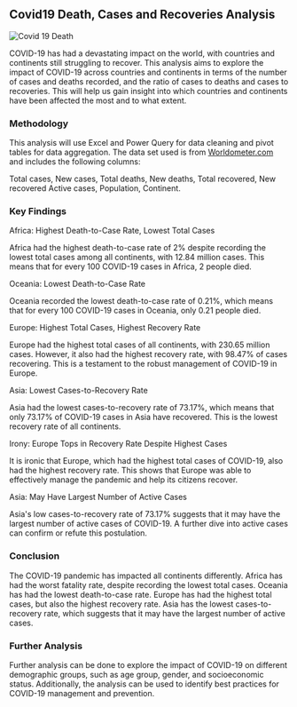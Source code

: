 ## Covid19 Death, Cases and Recoveries Analysis


![Covid 19 Death](https://github.com/Lordleomax/Excel/assets/131598329/a911a8aa-5a73-42f1-ba82-b7518b3dfc25)

COVID-19 has had a devastating impact on the world, with countries and continents still struggling to recover. This analysis aims to explore the impact of COVID-19 across countries and continents in terms of the number of cases and deaths recorded, and the ratio of cases to deaths and cases to recoveries. This will help us gain insight into which countries and continents have been affected the most and to what extent.

### Methodology

This analysis will use Excel and Power Query for data cleaning and pivot tables for data aggregation. The data set used is from [Worldometer.com](https://www.worldometers.info/coronavirus/) and includes the following columns:

Total cases,
New cases,
Total deaths,
New deaths,
Total recovered,
New recovered
Active cases,
Population,
Continent.

### Key Findings

Africa: Highest Death-to-Case Rate, Lowest Total Cases

Africa had the highest death-to-case rate of 2% despite recording the lowest total cases among all continents, with 12.84 million cases. This means that for every 100 COVID-19 cases in Africa, 2 people died.

Oceania: Lowest Death-to-Case Rate

Oceania recorded the lowest death-to-case rate of 0.21%, which means that for every 100 COVID-19 cases in Oceania, only 0.21 people died.

Europe: Highest Total Cases, Highest Recovery Rate

Europe had the highest total cases of all continents, with 230.65 million cases. However, it also had the highest recovery rate, with 98.47% of cases recovering. This is a testament to the robust management of COVID-19 in Europe.

Asia: Lowest Cases-to-Recovery Rate

Asia had the lowest cases-to-recovery rate of 73.17%, which means that only 73.17% of COVID-19 cases in Asia have recovered. This is the lowest recovery rate of all continents.

Irony: Europe Tops in Recovery Rate Despite Highest Cases

It is ironic that Europe, which had the highest total cases of COVID-19, also had the highest recovery rate. This shows that Europe was able to effectively manage the pandemic and help its citizens recover.

Asia: May Have Largest Number of Active Cases

Asia's low cases-to-recovery rate of 73.17% suggests that it may have the largest number of active cases of COVID-19. A further dive into active cases can confirm or refute this postulation.

### Conclusion

The COVID-19 pandemic has impacted all continents differently. Africa has had the worst fatality rate, despite recording the lowest total cases. Oceania has had the lowest death-to-case rate. Europe has had the highest total cases, but also the highest recovery rate. Asia has the lowest cases-to-recovery rate, which suggests that it may have the largest number of active cases.


### Further Analysis

Further analysis can be done to explore the impact of COVID-19 on different demographic groups, such as age group, gender, and socioeconomic status. Additionally, the analysis can be used to identify best practices for COVID-19 management and prevention.



